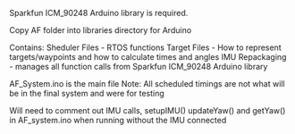 Sparkfun ICM_90248 Arduino library is required.

Copy AF folder into libraries directory for Arduino

Contains:
  Sheduler Files - RTOS functions
  Target Files - How to represent targets/waypoints and how to calculate times and angles
  IMU Repackaging - manages all function calls from Sparkfun ICM_90248 Arduino library



AF_System.ino is the main file
Note: All scheduled timings are not what will be in the final system and were for testing 

Will need to comment out IMU calls, setupIMU() updateYaw() and getYaw() in AF_system.ino when running without the IMU connected
